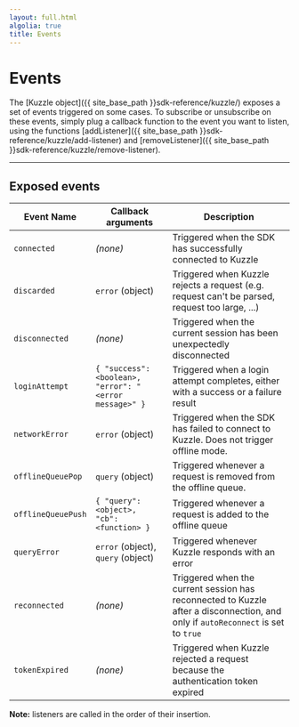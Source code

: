 ```yaml
---
layout: full.html
algolia: true
title: Events
---
```


# Events

The [Kuzzle object]({{ site_base_path }}sdk-reference/kuzzle/) exposes a set of events triggered on some cases. To subscribe or unsubscribe on these events, simply plug a callback function to the event you want to listen, using the functions [addListener]({{ site_base_path }}sdk-reference/kuzzle/add-listener) and [removeListener]({{ site_base_path }}sdk-reference/kuzzle/remove-listener).

---

## Exposed events

| Event Name | Callback arguments | Description |
|------------|-------------|-------------|
| ``connected`` | _(none)_ | Triggered when the SDK has successfully connected to Kuzzle |
| `discarded` | `error` (object) | Triggered when Kuzzle rejects a request (e.g. request can't be parsed, request too large, ...) |
| ``disconnected`` | _(none)_ |  Triggered when the current session has been unexpectedly disconnected |
| ``loginAttempt`` | `{ "success": <boolean>, "error": "<error message>" }` |  Triggered when a login attempt completes, either with a success or a failure result |
| ``networkError`` | `error` (object) | Triggered when the SDK has failed to connect to Kuzzle. Does not trigger offline mode. |
| ``offlineQueuePop`` | `query` (object) | Triggered whenever a request is removed from the offline queue. |
| ``offlineQueuePush`` | `{ "query": <object>, "cb": <function> }` | Triggered whenever a request is added to the offline queue |
| ``queryError`` | `error` (object), `query` (object) | Triggered whenever Kuzzle responds with an error |
| ``reconnected`` | _(none)_ |  Triggered when the current session has reconnected to Kuzzle after a disconnection, and only if ``autoReconnect`` is set to ``true`` |
| ``tokenExpired`` | _(none)_ |  Triggered when Kuzzle rejected a request because the authentication token expired |


**Note:** listeners are called in the order of their insertion.
